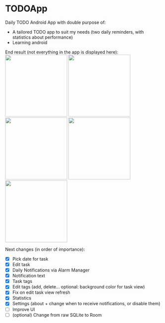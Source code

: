 # TODOApp
Daily TODO Android App with double purpose of: 
- A tailored TODO app to suit my needs (two daily reminders, with statistics about performance)
- Learning android 


End result (not everything in the app is displayed here):  
<img src="https://i.imgur.com/p027nUt.jpg" width="200">
<img src="https://i.imgur.com/R4U8k2k.jpg" width="200">  
<img src="https://i.imgur.com/rVO5Y48.jpg" width="200">
<img src="https://i.imgur.com/hgKM1dI.jpg" width="200">
<img src="https://i.imgur.com/SUSPR2O.jpg" width="200">

Next changes (in order of importance):
- [x] Pick date for task
- [x] Edit task
- [x] Daily Notifications via Alarm Manager
- [x] Notification text
- [x] Task tags
- [x] Edit tags (add, delete... optional: background color for task view)
- [x] Fix on edit task view refresh
- [x] Statistics
- [x] Settings (about + change when to receive notifications, or disable them)
- [ ] Improve UI
- [ ] (optional) Change from raw SQLite to Room
